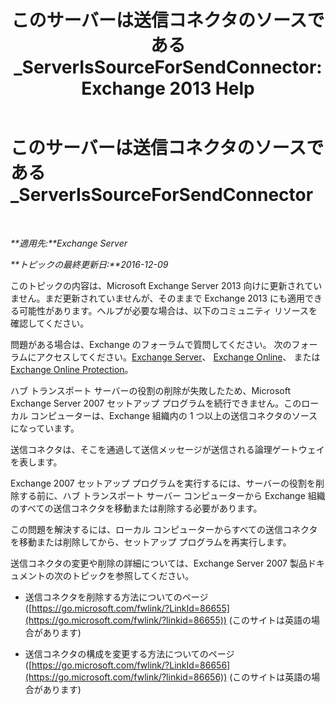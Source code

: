 ﻿---
title: 'このサーバーは送信コネクタのソースである_ServerIsSourceForSendConnector: Exchange 2013 Help'
TOCTitle: このサーバーは送信コネクタのソースである_ServerIsSourceForSendConnector
ms:assetid: 151c0014-c90c-4c52-8e74-4b3f1bc7aaf1
ms:mtpsurl: https://technet.microsoft.com/ja-jp/library/ms.exch.setupreadiness.serverissourceforsendconnector(v=EXCHG.150)
ms:contentKeyID: 48269198
ms.date: 04/24/2018
mtps_version: v=EXCHG.150
ms.translationtype: HT
---

# このサーバーは送信コネクタのソースである\_ServerIsSourceForSendConnector

 

_**適用先:**Exchange Server_

_**トピックの最終更新日:**2016-12-09_

このトピックの内容は、Microsoft Exchange Server 2013 向けに更新されていません。まだ更新されていませんが、そのままで Exchange 2013 にも適用できる可能性があります。ヘルプが必要な場合は、以下のコミュニティ リソースを確認してください。

問題がある場合は、Exchange のフォーラムで質問してください。 次のフォーラムにアクセスしてください。[Exchange Server](https://go.microsoft.com/fwlink/p/?linkid=60612)、 [Exchange Online](https://go.microsoft.com/fwlink/p/?linkid=267542)、 または [Exchange Online Protection](https://go.microsoft.com/fwlink/p/?linkid=285351)。

ハブ トランスポート サーバーの役割の削除が失敗したため、Microsoft Exchange Server 2007 セットアップ プログラムを続行できません。このローカル コンピューターは、Exchange 組織内の 1 つ以上の送信コネクタのソースになっています。

送信コネクタは、そこを通過して送信メッセージが送信される論理ゲートウェイを表します。

Exchange 2007 セットアップ プログラムを実行するには、サーバーの役割を削除する前に、ハブ トランスポート サーバー コンピューターから Exchange 組織のすべての送信コネクタを移動または削除する必要があります。

この問題を解決するには、ローカル コンピューターからすべての送信コネクタを移動または削除してから、セットアップ プログラムを再実行します。

送信コネクタの変更や削除の詳細については、Exchange Server 2007 製品ドキュメントの次のトピックを参照してください。

  - 送信コネクタを削除する方法についてのページ ([https://go.microsoft.com/fwlink/?LinkId=86655](https://go.microsoft.com/fwlink/?linkid=86655)) (このサイトは英語の場合があります)

  - 送信コネクタの構成を変更する方法についてのページ ([https://go.microsoft.com/fwlink/?LinkId=86656](https://go.microsoft.com/fwlink/?linkid=86656)) (このサイトは英語の場合があります)

